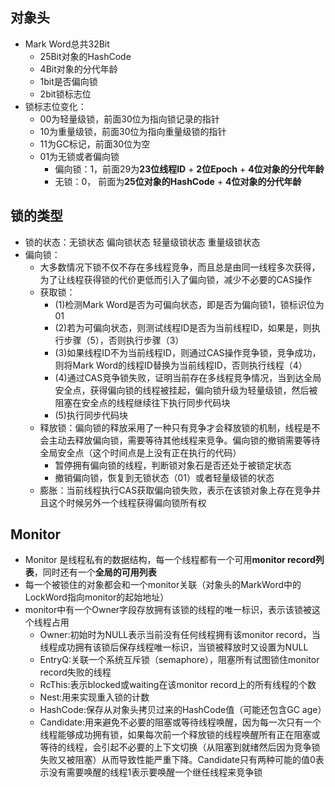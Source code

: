 ## 对象头
- Mark Word总共32Bit
  - 25Bit对象的HashCode
  - 4Bit对象的分代年龄
  - 1bit是否偏向锁
  - 2bit锁标志位
- 锁标志位变化：
  - 00为轻量级锁，前面30位为指向锁记录的指针
  - 10为重量级锁，前面30位为指向重量级锁的指针
  - 11为GC标记，前面30位为空
  - 01为无锁或者偏向锁
    - 偏向锁：1，前面29为**23位线程ID** \+ **2位Epoch** \+ **4位对象的分代年龄**
    - 无锁：0，  前面为**25位对象的HashCode** \+ **4位对象的分代年龄**
    
## 锁的类型
- 锁的状态：无锁状态 偏向锁状态 轻量级锁状态 重量级锁状态
- 偏向锁：
  - 大多数情况下锁不仅不存在多线程竞争，而且总是由同一线程多次获得，为了让线程获得锁的代价更低而引入了偏向锁，减少不必要的CAS操作
  - 获取锁：
    - (1)检测Mark Word是否为可偏向状态，即是否为偏向锁1，锁标识位为01
    - (2)若为可偏向状态，则测试线程ID是否为当前线程ID，如果是，则执行步骤（5），否则执行步骤（3）
    - (3)如果线程ID不为当前线程ID，则通过CAS操作竞争锁，竞争成功，则将Mark Word的线程ID替换为当前线程ID，否则执行线程（4）
    - (4)通过CAS竞争锁失败，证明当前存在多线程竞争情况，当到达全局安全点，获得偏向锁的线程被挂起，偏向锁升级为轻量级锁，然后被阻塞在安全点的线程继续往下执行同步代码块
    - (5)执行同步代码块
  - 释放锁：偏向锁的释放采用了一种只有竞争才会释放锁的机制，线程是不会主动去释放偏向锁，需要等待其他线程来竞争。偏向锁的撤销需要等待全局安全点（这个时间点是上没有正在执行的代码）
    - 暂停拥有偏向锁的线程，判断锁对象石是否还处于被锁定状态
    - 撤销偏向锁，恢复到无锁状态（01）或者轻量级锁的状态
  - 膨胀：当前线程执行CAS获取偏向锁失败，表示在该锁对象上存在竞争并且这个时候另外一个线程获得偏向锁所有权
    
## Monitor
- Monitor 是线程私有的数据结构，每一个线程都有一个可用**monitor record列表**，同时还有一个**全局的可用列表**
- 每一个被锁住的对象都会和一个monitor关联（对象头的MarkWord中的LockWord指向monitor的起始地址）
- monitor中有一个Owner字段存放拥有该锁的线程的唯一标识，表示该锁被这个线程占用
  - Owner:初始时为NULL表示当前没有任何线程拥有该monitor record，当线程成功拥有该锁后保存线程唯一标识，当锁被释放时又设置为NULL
  - EntryQ:关联一个系统互斥锁（semaphore），阻塞所有试图锁住monitor record失败的线程
  - RcThis:表示blocked或waiting在该monitor record上的所有线程的个数
  - Nest:用来实现重入锁的计数
  - HashCode:保存从对象头拷贝过来的HashCode值（可能还包含GC age）
  - Candidate:用来避免不必要的阻塞或等待线程唤醒，因为每一次只有一个线程能够成功拥有锁，如果每次前一个释放锁的线程唤醒所有正在阻塞或等待的线程，会引起不必要的上下文切换（从阻塞到就绪然后因为竞争锁失败又被阻塞）从而导致性能严重下降。Candidate只有两种可能的值0表示没有需要唤醒的线程1表示要唤醒一个继任线程来竞争锁
